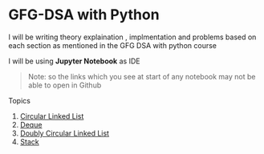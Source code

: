 # GFG-DSA with Python

I will be writing theory explaination , implmentation and problems based on each section as mentioned in the GFG DSA with python course

I will be using **Jupyter Notebook** as IDE

> Note:  so the links which you see at start of any notebook may not be able to open in Github 

Topics 

1. [Circular Linked List](https://github.com/ChandrashekharRobbi/GFG-DSA/blob/main/Circular%20Linked%20List.ipynb)
2. [Deque](https://github.com/ChandrashekharRobbi/GFG-DSA/blob/main/Deque.ipynb)
3. [Doubly Circular Linked List](https://github.com/ChandrashekharRobbi/GFG-DSA/blob/main/Doubly%20Linked%20List.ipynb)
4. [Stack](https://github.com/ChandrashekharRobbi/GFG-DSA/blob/main/Stack.ipynb)

